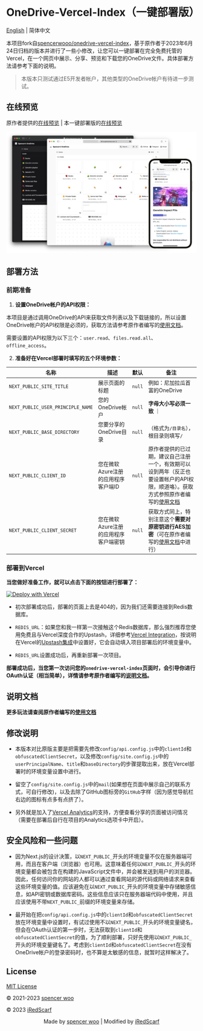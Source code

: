 # OneDrive-Vercel-Index（一键部署版）

[English](./README.md) | 简体中文

本项目fork自[spencerwooo/onedrive-vercel-index](https://github.com/spencerwooo/onedrive-vercel-index)，基于原作者于2023年6月24日归档的版本并进行了一些小修改，让您可以一键部署在完全免费托管的Vercel，在一个网页中展示、分享、预览和下载您的OneDrive文件。具体部署方法请参考下面的说明。

> 本版本只测试通过E5开发者帐户，其他类型的OneDrive帐户有待进一步测试。

## 在线预览

原作者提供的[在线预览](https://drive.swo.moe) | 本一键部署版的[在线预览](https://odi-demo.freeloop.one)

![demo](./public/demo.png)

## 部署方法

### 前期准备

1. **设置OneDrive帐户的API权限：**

 本项目是通过调用OneDrive的API来获取文件列表以及下载链接的，所以设置OneDrive帐户的API权限是必须的，获取方法请参考原作者编写的[使用文档](https://ovi.swo.moe/zh/docs/advanced#修改-api-权限)。
 
 需要设置的API权限为以下三个：`user.read`、`files.read.all`、`offline_access`。

2. **准备好在Vercel部署时填写的五个环境参数：**

| 名称 | 描述 | 默认 | 备注 |
| --- | --- | --- | --- |
| `NEXT_PUBLIC_SITE_TITLE` | 展示页面的标题 | `null` | 例如：尼加拉瓜首富的OneDrive |
| `NEXT_PUBLIC_USER_PRINCIPLE_NAME` | 您的OneDrive帐户 | `null` | **字母大小写必须一致** ｜
| `NEXT_PUBLIC_BASE_DIRECTORY` | 您要分享的OneDrive目录 | `null` | （格式为`/目录名`），根目录则填写`/` |
| `NEXT_PUBLIC_CLIENT_ID` | 您在微软Azure注册的应用程序客户端ID | `null` | 原作者提供的已过期，建议自己注册一个，有效期可以设到两年（反正也要设置帐户的API权限，顺道咯）。获取方式参照原作者编写的[使用文档](https://ovi.swo.moe/zh/docs/advanced#使用你自己的-client-id-与-secret) |
| `NEXT_PUBLIC_CLIENT_SECRET` | 您在微软Azure注册的应用程序客户端密钥 | `null` | 获取方式同上，特别注意这个**需要对原密钥进行AES加密**（可在原作者编写的[使用文档](https://ovi.swo.moe/zh/docs/advanced#修改-apiconfigjs)中进行） |

### 部署到Vercel

**当您做好准备工作，就可以点击下面的按钮进行部署了：**

[![Deploy with Vercel](https://vercel.com/button)](https://vercel.com/new/git/clone?repository-url=https%3A%2F%2Fgithub.com%2FiRedScarf%2Fonedrive-vercel-index&env=NEXT_PUBLIC_SITE_TITLE,USER_PRINCIPLE_NAME,BASE_DIRECTORY,CLIENT_ID,CLIENT_SECRET,REDIS_URL)

- 初次部署成功后，部署的页面上去是404的，因为我们还需要连接到Redis数据库。
 
- `REDIS_URL`：如果您和我一样第一次接触这个Redis数据库，那么强烈推荐您使用免费且与Vercel深度合作的Upstash，详细参考[Vercel Integration](https://docs.upstash.com/redis/howto/vercelintegration)，按说明在Vercel的[Upstash集成](https://vercel.com/integrations/upstash)中设置好，它会自动填入项目部署后的环境变量中。
 
- `REDIS_URL`设置成功后，再重新部署一次项目。

**部署成功后，当您第一次访问您的`onedrive-vercel-index`页面时，会引导你进行OAuth认证（相当简单），详情请参考原作者编写的[说明文档](https://ovi.swo.moe/zh/docs/getting-started#进行认证)。**

## 说明文档

**更多玩法请查阅原作者编写的[使用文档](https://ovi.swo.moe/zh/docs/getting-started)**

## 修改说明

- 本版本对比原版主要是把需要先修改`config/api.config.js`中的`clientId`和`obfuscatedClientSecret`，以及修改`config/site.config.js`中的`userPrincipalName`、`title`和`baseDirectory`的步骤提取出来，放在Vercel部署时的环境变量设置中进行。

- 留空了`config/site.config.js`中的`mail`(如果想在页面中展示自己的联系方式，可自行修改)，以及去除了GitHub图标旁的`GitHub`字样（因为感觉导航栏右边的图标有点多有点挤了）。

- 另外就是加入了[Vercel Analytics](https://vercel.com/docs/concepts/analytics)的支持，方便查看分享的页面被访问情况（需要在部署后自行在项目的Analytics选项卡中开启）。

## 安全风险和一些问题

- 因为Next.js的设计决策，以`NEXT_PUBLIC_`开头的环境变量不仅在服务器端可用，而且在客户端（浏览器）也可用。这意味着任何以`NEXT_PUBLIC_`开头的环境变量都会被包含在构建的JavaScript文件中，并会被发送到用户的浏览器。因此，任何访问你的网站的人都可以通过查看网站的源代码或网络请求来查看这些环境变量的值。应该避免在以`NEXT_PUBLIC_`开头的环境变量中存储敏感信息，如API密钥或数据库密码。这些信息应该只在服务器端代码中使用，并且应该使用不带`NEXT_PUBLIC_`前缀的环境变量来存储。

- 最开始在把`config/api.config.js`中的`clientId`和`obfuscatedClientSecret`放在环境变量中设置时，有试过使用不以`NEXT_PUBLIC_`开头的环境变量键名，但会在OAuth认证的第一步时，无法获取到`clientId`和`obfuscatedClientSecret`的值，为了顺利部署，只好先使用以`NEXT_PUBLIC_`开头的环境变量键名了。考虑到`clientId`和`obfuscatedClientSecret`在没有OneDrive帐户的登录密码时，也不算是太敏感的信息，就暂时这样解决了。

## License

[MIT License](LICENSE)

© 2021-2023 [spencer woo](https://spencerwoo.com)

© 2023 [iRedScarf](https://github.com/iRedScarf)

<div align="center">
    Made by <a href="https://spencerwoo.com">spencer woo</a> | Modified by <a href="https://github.com/iRedScarf">iRedScarf
</div>
